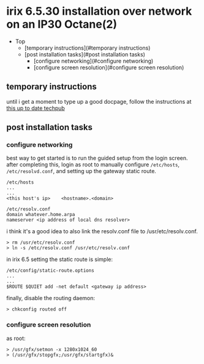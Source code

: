 # irix 6.5.30 installation over network on an IP30 Octane(2)

- Top
	- [temporary instructions](#temporary instructions)
	- [post installation tasks](#post installation tasks)
		- [configure networking](#configure networking)
		- [configure screen resolution](#configure screen resolution)

## temporary instructions

until i get a moment to type up a good docpage, follow the instructions at [this up to date techpub](techpubs.spinlocksolutions.com/irix/remote-irix-6.5-installation-from-linux.html)

## post installation tasks

### configure networking

best way to get started is to run the guided setup from the login screen. after completing this, login as root to manually configure `/etc/hosts`, `/etc/resolvd.conf`, and setting up the gateway static route.

```
/etc/hosts
...
...
<this host's ip>	<hostname>.<domain>
```

```
/etc/resolv.conf
domain whatever.home.arpa
nameserver <ip address of local dns resolver>
```

i think it's a good idea to also link the resolv.conf file to /usr/etc/resolv.conf.

```
> rm /usr/etc/resolv.conf
> ln -s /etc/resolv.conf /usr/etc/resolv.conf
```

in irix 6.5 setting the static route is simple:

```
/etc/config/static-route.options
...
...
$ROUTE $QUIET add -net default <gateway ip address>
```

finally, disable the routing daemon:

```
> chkconfig routed off
```
### configure screen resolution

as root:

```
> /usr/gfx/setmon -x 1280x1024_60
> (/usr/gfx/stopgfx;/usr/gfx/startgfx)&
```
